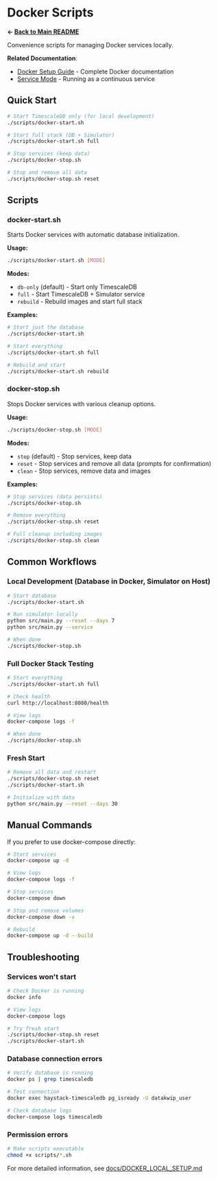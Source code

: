 # Docker Scripts

**← [Back to Main README](../README.md)**

Convenience scripts for managing Docker services locally.

**Related Documentation**:
- [Docker Setup Guide](../docs/DOCKER_LOCAL_SETUP.md) - Complete Docker documentation
- [Service Mode](../docs/SERVICE_MODE_SUMMARY.md) - Running as a continuous service

## Quick Start

```bash
# Start TimescaleDB only (for local development)
./scripts/docker-start.sh

# Start full stack (DB + Simulator)
./scripts/docker-start.sh full

# Stop services (keep data)
./scripts/docker-stop.sh

# Stop and remove all data
./scripts/docker-stop.sh reset
```

## Scripts

### docker-start.sh

Starts Docker services with automatic database initialization.

**Usage:**
```bash
./scripts/docker-start.sh [MODE]
```

**Modes:**
- `db-only` (default) - Start only TimescaleDB
- `full` - Start TimescaleDB + Simulator service
- `rebuild` - Rebuild images and start full stack

**Examples:**
```bash
# Start just the database
./scripts/docker-start.sh

# Start everything
./scripts/docker-start.sh full

# Rebuild and start
./scripts/docker-start.sh rebuild
```

### docker-stop.sh

Stops Docker services with various cleanup options.

**Usage:**
```bash
./scripts/docker-stop.sh [MODE]
```

**Modes:**
- `stop` (default) - Stop services, keep data
- `reset` - Stop services and remove all data (prompts for confirmation)
- `clean` - Stop services, remove data and images

**Examples:**
```bash
# Stop services (data persists)
./scripts/docker-stop.sh

# Remove everything
./scripts/docker-stop.sh reset

# Full cleanup including images
./scripts/docker-stop.sh clean
```

## Common Workflows

### Local Development (Database in Docker, Simulator on Host)

```bash
# Start database
./scripts/docker-start.sh

# Run simulator locally
python src/main.py --reset --days 7
python src/main.py --service

# When done
./scripts/docker-stop.sh
```

### Full Docker Stack Testing

```bash
# Start everything
./scripts/docker-start.sh full

# Check health
curl http://localhost:8080/health

# View logs
docker-compose logs -f

# When done
./scripts/docker-stop.sh
```

### Fresh Start

```bash
# Remove all data and restart
./scripts/docker-stop.sh reset
./scripts/docker-start.sh

# Initialize with data
python src/main.py --reset --days 30
```

## Manual Commands

If you prefer to use docker-compose directly:

```bash
# Start services
docker-compose up -d

# View logs
docker-compose logs -f

# Stop services
docker-compose down

# Stop and remove volumes
docker-compose down -v

# Rebuild
docker-compose up -d --build
```

## Troubleshooting

### Services won't start
```bash
# Check Docker is running
docker info

# View logs
docker-compose logs

# Try fresh start
./scripts/docker-stop.sh reset
./scripts/docker-start.sh
```

### Database connection errors
```bash
# Verify database is running
docker ps | grep timescaledb

# Test connection
docker exec haystack-timescaledb pg_isready -U datakwip_user

# Check database logs
docker-compose logs timescaledb
```

### Permission errors
```bash
# Make scripts executable
chmod +x scripts/*.sh
```

For more detailed information, see [docs/DOCKER_LOCAL_SETUP.md](../docs/DOCKER_LOCAL_SETUP.md)
